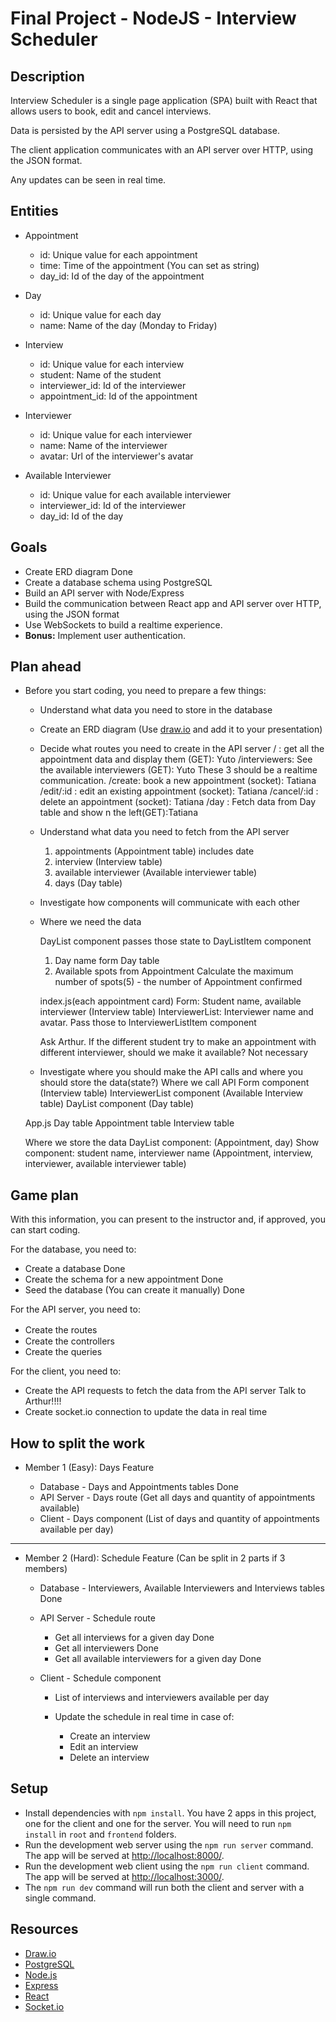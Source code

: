 # Final Project - NodeJS - Interview Scheduler

## Description

Interview Scheduler is a single page application (SPA) built with React that allows users to book, edit and cancel interviews.

Data is persisted by the API server using a PostgreSQL database.

The client application communicates with an API server over HTTP, using the JSON format.

Any updates can be seen in real time.

## Entities

- Appointment

  - id: Unique value for each appointment
  - time: Time of the appointment (You can set as string)
  - day_id: Id of the day of the appointment

- Day

  - id: Unique value for each day
  - name: Name of the day (Monday to Friday)

- Interview

  - id: Unique value for each interview
  - student: Name of the student
  - interviewer_id: Id of the interviewer
  - appointment_id: Id of the appointment

- Interviewer

  - id: Unique value for each interviewer
  - name: Name of the interviewer
  - avatar: Url of the interviewer's avatar

- Available Interviewer

  - id: Unique value for each available interviewer
  - interviewer_id: Id of the interviewer
  - day_id: Id of the day

## Goals

- Create ERD diagram Done
- Create a database schema using PostgreSQL
- Build an API server with Node/Express
- Build the communication between React app and API server over HTTP, using the JSON format
- Use WebSockets to build a realtime experience.
- **Bonus:** Implement user authentication.

## Plan ahead

- Before you start coding, you need to prepare a few things:

  - Understand what data you need to store in the database
  - Create an ERD diagram (Use [draw.io](https://www.draw.io/) and add it to your presentation)
  - Decide what routes you need to create in the API server
    / : get all the appointment data and display them (GET): Yuto
    /interviewers: See the available interviewers (GET): Yuto
    These 3 should be a realtime communication.
    /create: book a new appointment (socket): Tatiana
    /edit/:id  : edit an existing appointment (socket): Tatiana
    /cancel/:id : delete an appointment (socket): Tatiana
    /day : Fetch data from Day table and show n the left(GET):Tatiana

  - Understand what data you need to fetch from the API server
    1. appointments (Appointment table) includes date
    2. interview (Interview table)
    3. available interviewer (Available interviewer table)
    4. days (Day table)
   
  - Investigate how components will communicate with each other
  - Where we need the data
  
    DayList component passes those state to DayListItem component
    1. Day name form Day table
    2. Available spots from Appointment
       Calculate the maximum number of spots(5) - the number of Appointment confirmed

    index.js(each appointment card)
      Form: Student name, available interviewer (Interview table)
        InterviewerList: Interviewer name and avatar. Pass those to InterviewerListItem component

    Ask Arthur.
    If the different student try to make an appointment with different interviewer, should we make it available? Not necessary

  - Investigate where you should make the API calls and where you should store the data(state?)
   Where we call API
   Form component (Interview table)
   InterviewerList component (Available Interview table)
   DayList component (Day table)

   App.js
   Day table
   Appointment table
   Interview table

   Where we store the data
   DayList component: (Appointment, day)
   Show component: student name, interviewer name (Appointment, interview, interviewer, available interviewer table)

## Game plan

With this information, you can present to the instructor and, if approved, you can start coding.

For the database, you need to:

- Create a database Done
- Create the schema for a new appointment Done
- Seed the database (You can create it manually) Done

For the API server, you need to:

- Create the routes　
- Create the controllers
- Create the queries


For the client, you need to:
- Create the API requests to fetch the data from the API server
Talk to Arthur!!!!
- Create socket.io connection to update the data in real time

## How to split the work

- Member 1 (Easy): Days Feature

  - Database - Days and Appointments tables Done
  - API Server - Days route (Get all days and quantity of appointments available)
  - Client - Days component (List of days and quantity of appointments available per day)

---

- Member 2 (Hard): Schedule Feature (Can be split in 2 parts if 3 members)

  - Database - Interviewers, Available Interviewers and Interviews tables Done

  - API Server - Schedule route

    - Get all interviews for a given day Done
    - Get all interviewers Done
    - Get all available interviewers for a given day Done

  - Client - Schedule component

    - List of interviews and interviewers available per day
    - Update the schedule in real time in case of:

      - Create an interview
      - Edit an interview
      - Delete an interview

## Setup

- Install dependencies with `npm install`. You have 2 apps in this project, one for the client and one for the server. You will need to run `npm install` in `root` and `frontend` folders.
- Run the development web server using the `npm run server` command. The app will be served at <http://localhost:8000/>.
- Run the development web client using the `npm run client` command. The app will be served at <http://localhost:3000/>.
- The `npm run dev` command will run both the client and server with a single command.

## Resources

- [Draw.io](https://www.draw.io/)
- [PostgreSQL](https://www.postgresql.org/)
- [Node.js](https://nodejs.org/en/)
- [Express](https://expressjs.com/)
- [React](https://reactjs.org/)
- [Socket.io](https://socket.io/)
